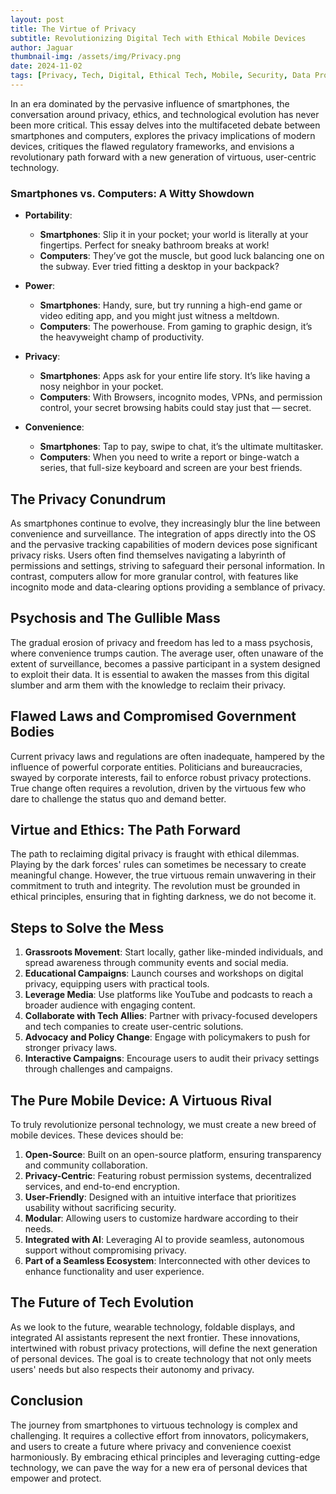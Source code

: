 ```yaml
---
layout: post
title: The Virtue of Privacy
subtitle: Revolutionizing Digital Tech with Ethical Mobile Devices
author: Jaguar
thumbnail-img: /assets/img/Privacy.png
date: 2024-11-02
tags: [Privacy, Tech, Digital, Ethical Tech, Mobile, Security, Data Protection, Tech Ethics, Revolution, Secure, Safety, Innovation, Ethics]
---
```


In an era dominated by the pervasive influence of smartphones, the conversation around privacy, ethics, and technological evolution has never been more critical. This essay delves into the multifaceted debate between smartphones and computers, explores the privacy implications of modern devices, critiques the flawed regulatory frameworks, and envisions a revolutionary path forward with a new generation of virtuous, user-centric technology.

### Smartphones vs. Computers: A Witty Showdown

* **Portability**:
  - **Smartphones**: Slip it in your pocket; your world is literally at your fingertips. Perfect for sneaky bathroom breaks at work!
  - **Computers**: They’ve got the muscle, but good luck balancing one on the subway. Ever tried fitting a desktop in your backpack?

* **Power**:
  - **Smartphones**: Handy, sure, but try running a high-end game or video editing app, and you might just witness a meltdown.
  - **Computers**: The powerhouse. From gaming to graphic design, it’s the heavyweight champ of productivity.

* **Privacy**:
  - **Smartphones**: Apps ask for your entire life story. It’s like having a nosy neighbor in your pocket.
  - **Computers**: With Browsers, incognito modes, VPNs, and permission control, your secret browsing habits could stay just that — secret.

* **Convenience**:
  - **Smartphones**: Tap to pay, swipe to chat, it’s the ultimate multitasker.
  - **Computers**: When you need to write a report or binge-watch a series, that full-size keyboard and screen are your best friends.

## The Privacy Conundrum

As smartphones continue to evolve, they increasingly blur the line between convenience and surveillance. The integration of apps directly into the OS and the pervasive tracking capabilities of modern devices pose significant privacy risks. Users often find themselves navigating a labyrinth of permissions and settings, striving to safeguard their personal information. In contrast, computers allow for more granular control, with features like incognito mode and data-clearing options providing a semblance of privacy.

## Psychosis and The Gullible Mass

The gradual erosion of privacy and freedom has led to a mass psychosis, where convenience trumps caution. The average user, often unaware of the extent of surveillance, becomes a passive participant in a system designed to exploit their data. It is essential to awaken the masses from this digital slumber and arm them with the knowledge to reclaim their privacy.

## Flawed Laws and Compromised Government Bodies

Current privacy laws and regulations are often inadequate, hampered by the influence of powerful corporate entities. Politicians and bureaucracies, swayed by corporate interests, fail to enforce robust privacy protections. True change often requires a revolution, driven by the virtuous few who dare to challenge the status quo and demand better.

## Virtue and Ethics: The Path Forward

The path to reclaiming digital privacy is fraught with ethical dilemmas. Playing by the dark forces' rules can sometimes be necessary to create meaningful change. However, the true virtuous remain unwavering in their commitment to truth and integrity. The revolution must be grounded in ethical principles, ensuring that in fighting darkness, we do not become it.

## Steps to Solve the Mess

1. **Grassroots Movement**: Start locally, gather like-minded individuals, and spread awareness through community events and social media.
2. **Educational Campaigns**: Launch courses and workshops on digital privacy, equipping users with practical tools.
3. **Leverage Media**: Use platforms like YouTube and podcasts to reach a broader audience with engaging content.
4. **Collaborate with Tech Allies**: Partner with privacy-focused developers and tech companies to create user-centric solutions.
5. **Advocacy and Policy Change**: Engage with policymakers to push for stronger privacy laws.
6. **Interactive Campaigns**: Encourage users to audit their privacy settings through challenges and campaigns.

## The Pure Mobile Device: A Virtuous Rival

To truly revolutionize personal technology, we must create a new breed of mobile devices. These devices should be:

1. **Open-Source**: Built on an open-source platform, ensuring transparency and community collaboration.
2. **Privacy-Centric**: Featuring robust permission systems, decentralized services, and end-to-end encryption.
3. **User-Friendly**: Designed with an intuitive interface that prioritizes usability without sacrificing security.
4. **Modular**: Allowing users to customize hardware according to their needs.
5. **Integrated with AI**: Leveraging AI to provide seamless, autonomous support without compromising privacy.
6. **Part of a Seamless Ecosystem**: Interconnected with other devices to enhance functionality and user experience.

## The Future of Tech Evolution

As we look to the future, wearable technology, foldable displays, and integrated AI assistants represent the next frontier. These innovations, intertwined with robust privacy protections, will define the next generation of personal devices. The goal is to create technology that not only meets users' needs but also respects their autonomy and privacy.

## Conclusion

The journey from smartphones to virtuous technology is complex and challenging. It requires a collective effort from innovators, policymakers, and users to create a future where privacy and convenience coexist harmoniously. By embracing ethical principles and leveraging cutting-edge technology, we can pave the way for a new era of personal devices that empower and protect.
